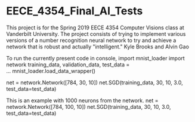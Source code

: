 # EECE_4354_Final_AI_Tests
This project is for the Spring 2019 EECE 4354 Computer Visions class at Vanderbilt University. The project consists of trying to implement various versions of a number recognition neural network to try and achieve a network that is robust and actually "intelligent." Kyle Brooks and Alvin Gao

To run the currently present code in console,
import mnist_loader
import network
training_data, validation_data, test_data = \
... mnist_loader.load_data_wrapper()

net = network.Network([784, 30, 10])
net.SGD(training_data, 30, 10, 3.0, test_data=test_data)

This is an example with 1000 neurons from the network.
net = network.Network([784, 100, 10])
net.SGD(training_data, 30, 10, 3.0, test_data=test_data)
